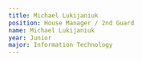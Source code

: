 ```yaml
---
title: Michael Lukijaniuk
position: House Manager / 2nd Guard
name: Michael Lukijaniuk
year: Junior
major: Information Technology
---
```

